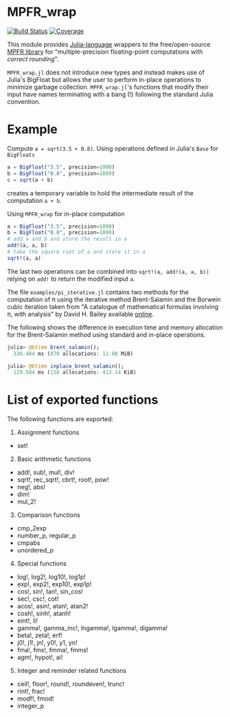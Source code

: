 # MPFR_wrap

[![Build Status](https://travis-ci.com/michele.zaffalon@gmail.com/MPFR_wrap.jl.svg?branch=master)](https://travis-ci.com/michele.zaffalon@gmail.com/MPFR_wrap.jl)
[![Coverage](https://codecov.io/gh/michele.zaffalon@gmail.com/MPFR_wrap.jl/branch/master/graph/badge.svg)](https://codecov.io/gh/michele.zaffalon@gmail.com/MPFR_wrap.jl)

This module provides [Julia-language](https://julialang.org) wrappers
to the free/open-source [MPFR library](https://www.mpfr.org/) for
"multiple-precision floating-point computations with _correct
rounding_".

`MPFR_wrap.jl` does not introduce new types and instead makes use of
Julia's BigFloat but allows the user to perform in-place operations to
minimize garbage collection. `MPFR_wrap.jl`'s functions that modify
their input have names terminating with a bang (!) following the
standard Julia convention.

# Example

Compute `a = sqrt(3.5 + 0.8)`. Using operations defined in Julia's
`Base` for `BigFloats`
```julia
a = BigFloat("3.5", precision=1000)
b = BigFloat("0.8", precision=1000)
c = sqrt(a + b)
```
creates a temporary variable to hold the intermediate result of the
computation `a + b`.

Using `MPFR_wrap` for in-place computation
```julia
a = BigFloat("3.5", precision=1000)
b = BigFloat("0.8", precision=1000)
# add a and b and store the result in a
add!(a, a, b)
# take the square root of a and store it in a
sqrt!(a, a)
```
The last two operations can be combined into `sqrt!(a, add!(a, a, b))`
relying on `add!` to return the modified input `a`.

The file ``examples/pi_iterative.jl`` contains two methods for the
computation of π using the iterative method Brent-Salamin and the
Borwein cubic iteration taken from "A catalogue of mathematical
formulas involving π, with analysis" by David H. Bailey available
[online](https://www.davidhbailey.com/dhbpapers/pi-formulas.pdf).

The following shows the difference in execution time and memory
allocation for the Brent-Salamin method using standard and in-place
operations.

```julia
julia> @btime brent_salamin();
  336.484 ms (870 allocations: 11.88 MiB)

julia> @btime inplace_brent_salamin();
  129.504 ms (158 allocations: 413.14 KiB)
```

# List of exported functions

The following functions are exported:

1. Assignment functions
  * set!
2. Basic arithmetic functions
  * add!, sub!, mul!, div!
  * sqrt!, rec_sqrt!, cbrt!, root!, pow!
  * neg!, abs!
  * dim!
  * mul_2!
3. Comparison functions
  * cmp_2exp
  * number_p, regular_p
  * cmpabs
  * unordered_p
4. Special functions
  * log!, log2!, log10!, log1p!
  * exp!, exp2!, exp10!, exp1p!
  * cos!, sin!, tan!, sin_cos!
  * sec!, csc!, cot!
  * acos!, asin!, atan!, atan2!
  * cosh!, sinh!, atanh!
  * eint!, li!
  * gamma!, gamma_inc!, lngamma!, lgamma!, digamma!
  * beta!, zeta!, erf!
  * j0!, j1!, jn!, y0!, y1, yn!
  * fma!, fms!, fmma!, fmms!
  * agm!, hypot!, ai!
5. Integer and reminder related functions
  * ceil!, floor!, round!, roundeven!, trunc!
  * rint!, frac!
  * modf!, fmod!
  * integer_p
